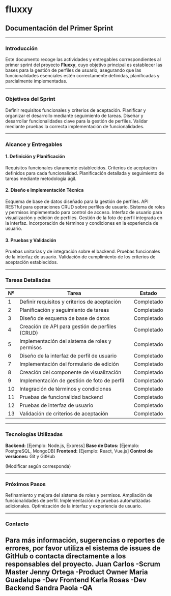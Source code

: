 # fluxxy

## Documentación del Primer Sprint

---

### Introducción

Este documento recoge las actividades y entregables correspondientes al primer sprint del proyecto **Fluxxy**, cuyo objetivo principal es establecer las bases para la gestión de perfiles de usuario, asegurando que las funcionalidades esenciales estén correctamente definidas, planificadas y parcialmente implementadas.

---

### Objetivos del Sprint

Definir requisitos funcionales y criterios de aceptación.
Planificar y organizar el desarrollo mediante seguimiento de tareas.
Diseñar y desarrollar funcionalidades clave para la gestión de perfiles.
Validar mediante pruebas la correcta implementación de funcionalidades.

---

### Alcance y Entregables

#### 1. Definición y Planificación
Requisitos funcionales claramente establecidos.
Criterios de aceptación definidos para cada funcionalidad.
Planificación detallada y seguimiento de tareas mediante metodología ágil.

#### 2. Diseño e Implementación Técnica
Esquema de base de datos diseñado para la gestión de perfiles.
API RESTful para operaciones CRUD sobre perfiles de usuario.
Sistema de roles y permisos implementado para control de acceso.
Interfaz de usuario para visualización y edición de perfiles.
Gestión de la foto de perfil integrada en la interfaz.
Incorporación de términos y condiciones en la experiencia de usuario.

#### 3. Pruebas y Validación
Pruebas unitarias y de integración sobre el backend.
Pruebas funcionales de la interfaz de usuario.
Validación de cumplimiento de los criterios de aceptación establecidos.

---

### Tareas Detalladas

| Nº  | Tarea                                         | Estado     |
|------|-----------------------------------------------|------------|
| 1    | Definir requisitos y criterios de aceptación  | Completado |
| 2    | Planificación y seguimiento de tareas         | Completado |
| 3    | Diseño de esquema de base de datos             | Completado |
| 4    | Creación de API para gestión de perfiles (CRUD)| Completado |
| 5    | Implementación del sistema de roles y permisos | Completado |
| 6    | Diseño de la interfaz de perfil de usuario     | Completado |
| 7    | Implementación del formulario de edición       | Completado |
| 8    | Creación del componente de visualización       | Completado |
| 9    | Implementación de gestión de foto de perfil    | Completado |
| 10   | Integración de términos y condiciones           | Completado |
| 11   | Pruebas de funcionalidad backend                | Completado |
| 12   | Pruebas de interfaz de usuario                   | Completado |
| 13   | Validación de criterios de aceptación            | Completado |

---

### Tecnologías Utilizadas

**Backend:** [Ejemplo: Node.js, Express]
**Base de Datos:** [Ejemplo: PostgreSQL, MongoDB]
**Frontend:** [Ejemplo: React, Vue.js]
**Control de versiones:** Git y GitHub

(Modificar según corresponda)

---

### Próximos Pasos

Refinamiento y mejora del sistema de roles y permisos.
Ampliación de funcionalidades de perfil.
Implementación de pruebas automatizadas adicionales.
Optimización de la interfaz y experiencia de usuario.

---

### Contacto

Para más información, sugerencias o reportes de errores, por favor utiliza el sistema de issues de GitHub o contacta directamente a los responsables del proyecto.
Juan Carlos    -Scrum Master
Jenny Ortega    -Product Owner
Maria Guadalupe    -Dev Frontend
Karla Rosas    -Dev Backend
Sandra Paola    -QA
---
